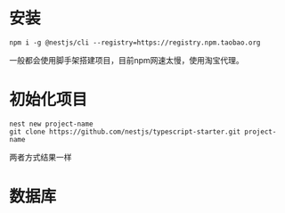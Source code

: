 # 安装
```
npm i -g @nestjs/cli --registry=https://registry.npm.taobao.org
```
一般都会使用脚手架搭建项目，目前npm网速太慢，使用淘宝代理。

# 初始化项目
```
nest new project-name
git clone https://github.com/nestjs/typescript-starter.git project-name
```
两者方式结果一样

# 数据库